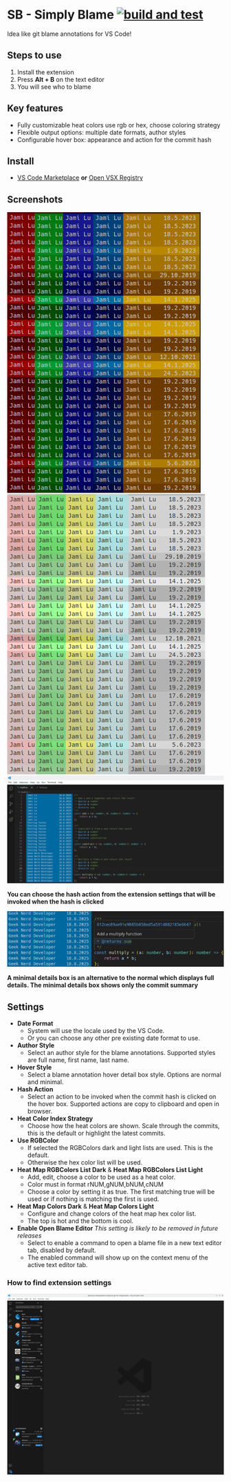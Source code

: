 # SB - Simply Blame [![build and test](https://github.com/JamiLu/simply-blame/actions/workflows/run-tests.yml/badge.svg)](https://github.com/JamiLu/simply-blame/actions/workflows/run-tests.yml)

Idea like git blame annotations for VS Code!

## Steps to use
1. Install the extension
2. Press **Alt + B** on the text editor
3. You will see who to blame

## Key features
 * Fully customizable heat colors use rgb or hex, choose coloring strategy
 * Flexible output options: multiple date formats, author styles
 * Configurable hover box: appearance and action for the commit hash

## Install
 * [VS Code Marketplace](https://marketplace.visualstudio.com/items?itemName=JamiTech.simply-blame) **or** [Open VSX Registry](https://open-vsx.org/extension/JamiTech/simply-blame)

## Screenshots
![Dark RGB Colors](dark-rgb-colors.png)
![Light RGB Colors](light-rgb-colors.png)
![Blame gif](blame.gif)

**You can choose the hash action from the extension settings that will be invoked when the hash is clicked**

![Minimal hover annotation](minimal-details.png)

**A minimal details box is an alternative to the normal which displays full details. The minimal details box shows only the commit summary**

## Settings
 * **Date Format**
   * System will use the locale used by the VS Code.
   * Or you can choose any other pre existing date format to use.
* **Author Style**
   * Select an author style for the blame annotations. Supported styles are full name, first name, last name.
* **Hover Style**
   * Select a blame annotation hover detail box style. Options are normal and minimal.
* **Hash Action**
   * Select an action to be invoked when the commit hash is clicked on the hover box. Supported actions are copy to clipboard and open in browser.
* **Heat Color Index Strategy**
   * Choose how the heat colors are shown. Scale through the commits, this is the default or highlight the latest commits.
* **Use RGBColor**
   * If selected the RGBColors dark and light lists are used. This is the default.
   * Otherwise the hex color list will be used.
* **Heat Map RGBColors List Dark** & **Heat Map RGBColors List Light**
   * Add, edit, choose a color to be used as a heat color.
   * Color must in format rNUM,gNUM,bNUM,cNUM
   * Choose a color by setting it as true. The first matching true will be used or if nothing is matching the first is used.
* **Heat Map Colors Dark** & **Heat Map Colors Light**
   * Configure and change colors of the heat map hex color list.
   * The top is hot and the bottom is cool.
* **Enable Open Blame Editor** *This setting is likely to be removed in future releases*
   * Select to enable a command to open a blame file in a new text editor tab, disabled by default.
   * The enabled command will show up on the context menu of the active text editor tab.

### How to find extension settings
![How to find settings](settings.gif)
